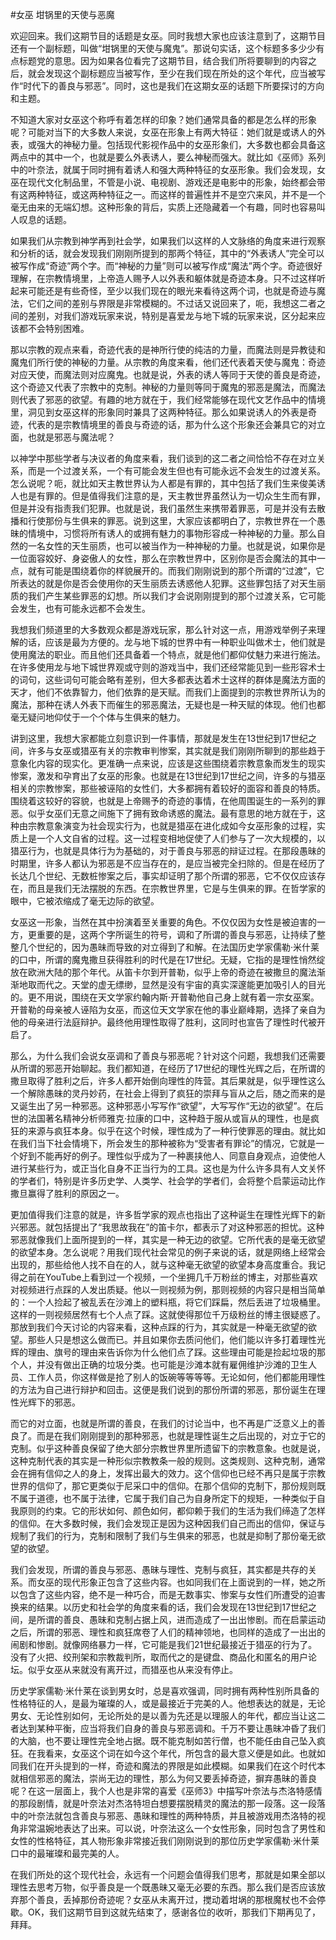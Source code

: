 #女巫 坩锅里的天使与恶魔

欢迎回来。我们这期节目的话题是女巫。同时我想大家也应该注意到了，这期节目还有一个副标题，叫做“坩锅里的天使与魔鬼”。那说句实话，这个标题多多少少有点标题党的意思。因为如果各位看完了这期节目，结合我们所将要聊到的内容之后，就会发现这个副标题应当被写作，至少在我们现在所处的这个年代，应当被写作“时代下的善良与邪恶”。同时，这也是我们在这期女巫的话题下所要探讨的方向和主题。

不知道大家对女巫这个称呼有着怎样的印象？她们通常具备的都是怎么样的形象呢？可能对当下的大多数人来说，女巫在形象上有两大特征：她们就是或诱人的外表，或强大的神秘力量。包括现代影视作品中的女巫形象们，大多数也都会具备这两点中的其中一个，也就是要么外表诱人，要么神秘而强大。就比如《巫师》系列中的叶奈法，就属于同时拥有着诱人和强大两种特征的女巫形象。我们会发现，女巫在现代文化制品里，不管是小说、电视剧、游戏还是电影中的形象，始终都会带有这两种特征，或这两种特征之一。而这样的普遍性并不是空穴来风，并不是一个毫无由来的无端幻想。这种形象的背后，实质上还隐藏着一个有趣，同时也容易叫人叹息的话题。

如果我们从宗教到神学再到社会学，如果我们以这样的人文脉络的角度来进行观察和分析的话，就会发现我们刚刚所提到的那两个特征，其中的“外表诱人”完全可以被写作成“奇迹”两个字。而“神秘的力量”则可以被写作成“魔法”两个字。奇迹很好理解，在宗教情境里，上帝造人赐予人以外表和躯体就是奇迹本身。只不过这样听起来可能还是有些奇怪，至少以我们现在的眼光来看待这两个词，也就是奇迹与魔法，它们之间的差别与界限是非常模糊的。不过话又说回来了，呃，我想这二者之间的差别，对我们游戏玩家来说，特别是喜爱龙与地下城的玩家来说，区分起来应该都不会特别困难。

那以宗教的观点来看，奇迹代表的是神所行使的纯洁的力量，而魔法则是异教徒和魔鬼们所行使的神秘的力量。从宗教的角度来看，他们还代表着天使与魔鬼：奇迹对应天使，而魔法则对应魔鬼。也就是说，外表的诱人等同于天使的善良是奇迹，这个奇迹又代表了宗教中的克制。神秘的力量则等同于魔鬼的邪恶是魔法，而魔法则代表了邪恶的欲望。有趣的地方就在于，我们经常能够在现代文艺作品中的情境里，洞见到女巫这样的形象同时兼具了这两种特征。那么如果说诱人的外表是奇迹，代表的是宗教情境里的善良与奇迹的话，那为什么这个形象还会兼具它的对立面，也就是邪恶与魔法呢？

以神学中那些学者与决议者的角度来看，我们谈到的这二者之间恰恰不存在对立关系，而是一个过渡关系，一个有可能会发生但也有可能永远不会发生的过渡关系。怎么说呢？呃，就比如天主教世界认为人都是有罪的，其中包括了我们生来俊美诱人也是有罪的。但是值得我们注意的是，天主教世界虽然认为一切众生生而有罪，但是并没有指责我们犯罪。也就是说，我们虽然生来携带着罪恶，可是并没有去散播和行使那份与生俱来的罪恶。说到这里，大家应该都明白了，宗教世界在一个愚昧的情境中，习惯将所有诱人的或拥有魅力的事物形容成一种神秘的力量。那么自然的一名女性的天生丽质，也可以被当作为一种神秘的力量。也就是说，如果你是一位面容姣好、身姿傲人的女性，那么在宗教世界中，区别你是否会魔法的其中一点，就有可能是围绕着你的样貌展开的。而我们刚刚说到的那个所谓的“过渡”，它所表达的就是你是否会使用你的天生丽质去诱惑他人犯罪。这些罪包括了对天生丽质的我们产生某些罪恶的幻想。所以我们才会说刚刚提到的那个过渡关系，它可能会发生，也有可能永远都不会发生。

我想我们频道里的大多数观众都是游戏玩家，那么针对这一点，用游戏举例子来理解的话，应该是最为方便的。龙与地下城的世界中有一种职业叫做术士，他们就是使用魔法的职业。而且他们还具备着一个特点，就是他们都仰仗魅力来进行施法。在许多使用龙与地下城世界观或守则的游戏当中，我们还经常能见到一些形容术士的词句，这些词句可能会略有差别，但大多都表达着术士这样的群体是魔法方面的天才，他们不依靠智力，他们依靠的是天赋。而我们上面提到的宗教世界所认为的魔法，那种在诱人外表下而催生的邪恶魔法，无疑也是一种天赋的体现。他们也都毫无疑问地仰仗于一个个体与生俱来的魅力。

讲到这里，我想大家都能立刻意识到一件事情，那就是发生在13世纪到17世纪之间，许多与女巫或猎巫有关的宗教审判惨案，其实就是我们刚刚所聊到的那些趋于意象化内容的现实化。更准确一点来说，应该是这些围绕着宗教意象而发生的现实惨案，激发和孕育出了女巫的形象。也就是在13世纪到17世纪之间，许多的与猎巫相关的宗教惨案，那些被诬陷的女性们，大多都拥有着较好的面容和善良的特质。围绕着这较好的容貌，也就是上帝赐予的奇迹的事情，在他周围诞生的一系列的罪恶。似乎女巫们无意之间施下了拥有致命诱惑的魔法。最有意思的地方就在于，这种由宗教意象演变为社会现实行为，也就是猎巫在进化成如今女巫形象的过程，实质上是一个人文自省的过程。这一过程变相地促使了人们参与了一次大规模的，以猎巫行为，也就是具体行为为基础的，对于善良与邪恶的辩证过程。在那段愚昧的时期里，许多人都认为邪恶是不应当存在的，是应当被完全扫除的。但是在经历了长达几个世纪、无数桩惨案之后，事实却证明了那个所谓的邪恶，它不仅仅应该存在，而且是我们无法摆脱的东西。在宗教世界里，它是与生俱来的罪。在哲学家的眼中，它被浓缩成了毫无边际的欲望。

女巫这一形象，当然在其中扮演着至关重要的角色。不仅仅因为女性是被迫害的一方，更重要的是，这两个字所诞生的符号，调和了所谓的善良与邪恶，让持续了整整几个世纪的，因为愚昧而导致的对立得到了和解。在法国历史学家儒勒·米什莱的口中，所谓的魔鬼撒旦获得胜利的时代是在17世纪。无疑，它指的是理性悄然绽放在欧洲大陆的那个年代。从笛卡尔到开普勒，似乎上帝的奇迹在被撒旦的魔法渐渐地取而代之。天堂的虚无缥缈，显然是没有宇宙的真实深邃能更加吸引人的目光的。更不用说，围绕在天文学家约翰内斯·开普勒他自己身上就有着一宗女巫案。开普勒的母亲被人诬陷为女巫，而这位天文学家在他的事业巅峰期，选择了亲自为他的母亲进行法庭辩护。最终他用理性取得了胜利，这同时也宣告了理性时代被开启了。

那么，为什么我们会说女巫调和了善良与邪恶呢？针对这个问题，我想我们还需要从所谓的邪恶开始聊起。我们都知道，在经历了17世纪的理性光辉之后，在所谓的撒旦取得了胜利之后，许多人都开始倒向理性的阵营。其后果就是，似乎理性这么一个解除愚昧的灵丹妙药，在社会上得到了疯狂的崇拜与盲从之后，随之而来的是又诞生出了另一种邪恶。这种邪恶小写写作“欲望”，大写写作“无边的欲望”。在后世的法国著名精神分析师雅克·拉康的口中，这种趋于服从或盲从的理性，也是疯狂的来源与疯狂本身。似乎在这个时候，理性成为了一种行使罪恶的理由。就比如在我们当下社会情境下，所会发生的那种被称为“受害者有罪论”的情况，它就是一个好到不能再好的例子。理性似乎成为了一种裹挟他人、同意自身观点，迫使他人进行某些行为，或正当化自身不正当行为的工具。这也是为什么许多具有人文关怀的学者们，特别是许多历史学、人类学、社会学的学者们，会将整个启蒙运动比作撒旦赢得了胜利的原因之一。

更加值得我们注意的就是，许多哲学家的观点也指出了这种诞生在理性光辉下的新兴邪恶。就包括提出了“我思故我在”的笛卡尔，都表示了对这种邪恶的担忧。这种邪恶就像我们上面所提到的一样，其实是一种无边的欲望。它所代表的是毫无欲望的欲望本身。怎么说呢？用我们现代社会常见的例子来说的话，就是网络上经常会出现的，那些给他人找不自在的人，就与这种毫无欲望的欲望本身高度重合。我记得之前在YouTube上看到过一个视频，一个坐拥几千万粉丝的博主，对那些喜欢对视频进行点踩的人发出质疑。他以一则视频为例，那则视频的内容只是相当简单的：一个人捡起了被乱丢在沙滩上的塑料瓶，将它们踩扁，然后丢进了垃圾桶里。这样的一则视频居然有七个人点了踩。这就使得那位千万级粉丝的博主很疑惑了。那放到我们今天讨论的内容来看，这种点踩的行为，其实就是一种毫无欲望的欲望。那些人只是想这么做而已。并且如果你去质问他们，他们能以许多打着理性光辉的理由、旗号的理由来告诉你为什么他们点了踩。这些理由可能是捡起垃圾的那个人，并没有做出正确的垃圾分类。也可能是沙滩本就有雇佣维护沙滩的卫生人员、工作人员，你这样做是抢了别人的饭碗等等等等。无论如何，他们都能用理性的方法为自己进行辩护和回击。这便是我们说到的那份所谓的邪恶，那份诞生在理性光辉下的邪恶。

而它的对立面，也就是所谓的善良，在我们的讨论当中，也不再是广泛意义上的善良了。而是在我们刚刚提到的那种邪恶，也就是理性诞生之后出现的，对立于它的克制。似乎这种善良保留了绝大部分宗教世界里所遗留下的宗教意象。也就是说，这种克制代表的其实是一种形似宗教教条一般的规则。这类规则、这种克制，通常会在拥有信仰之人的身上，发挥出最大的效力。这个信仰也已经不再只是属于宗教世界的信仰了，那它更类似于尼采口中的信仰。在那个信仰的克制下，那份规则既不属于道德，也不属于法律，它属于我们自己为自身所定下的规矩，一种类似于自我原则的约束。它的形状如何、颜色如何，都仰赖于我们的生活为我们缔造了怎样的信仰。在大多数时候，我们会发现正是因为这种因我们自己而出的信仰，保证与规制了我们的行为，克制和限制了我们与生俱来的邪恶，也就是抑制了那份毫无欲望的欲望。

我们会发现，所谓的善良与邪恶、愚昧与理性、克制与疯狂，其实都是共存的关系。而女巫的现代形象正包含了这些内容。也如同我们在上面说到的一样，她之所以包含了这些内容，绝不是一种巧合，而是无数事实、惨案与女性们所遭受的迫害换来的结果。以历史和社会学的角度来看的话，我们会发现在13世纪到17世纪之间，是所谓的善良、愚昧和克制占据上风，进而造成了一出出惨剧。而在启蒙运动之后，所谓的邪恶、理性和疯狂席卷了人们的精神领地，也同样的造成了一出出的闹剧和惨剧。就像网络暴力一样，它可能是我们21世纪最接近于猎巫的行为了。没有了火把、绞刑架和宗教裁判所，取而代之的是键盘、商品化和匿名的用户论坛。似乎女巫从来就没有离开过，而猎巫也从来没有停止。

历史学家儒勒·米什莱在谈到男女时，总是喜欢强调，同时拥有两种性别所具备的性格特征的人，是最为璀璨的人，或是最接近于完美的人。他想表达的就是，无论男女、无论性别如何，无论所处的是以善为先还是以理服人的年代，都应当让这二者达到某种平衡，应当将我们自身的善良与邪恶调和。千万不要让愚昧冲昏了我们的大脑，也不要让理性完全地占据。既不能克制如苦行僧，也不能任由自己坠入疯狂。在我看来，女巫这个词在如今这个年代，所包含的最大意义便是如此。也就如同我们在开头提到的一样，奇迹和魔法的界限是如此模糊。如果我们在这个时代本就相信邪恶的魔法，崇尚无边的理性，那么为何又要丢掉奇迹，摒弃愚昧的善良呢？在这一层面上，我个人也是非常的喜爱《巫师3》中描写叶奈法与杰洛特感情的那段剧情，就是叶奈法对杰洛特坦白想要摆脱精灵的魔法的那一段落。这一段落中的叶奈法就包含善良与邪恶、愚昧和理性的两种特质，并且被游戏用杰洛特的视角非常温婉地表达了出来。可以说，叶奈法这么一个女性形象，同时包含了男性和女性的性格特征，其人物形象非常接近我们刚刚说到的那位历史学家儒勒·米什莱口中的最璀璨和最完美的人。

在我们所处的这个现代社会，永远有一个问题会值得我们思考，那就是如果全部以理性去思考万物，似乎善良是一个既愚昧又毫无必要的东西。那么我们是否应该放弃那个善良，丢掉那份奇迹呢？女巫从未离开过，搅动着坩埚的那根魔杖也不会停歇。OK，我们这期节目到这就先结束了，感谢各位的收听，那我们下期再见了，拜拜。